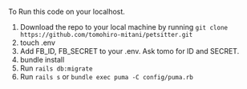 To Run this code on your localhost.

1. Download the repo to your local machine by running `git clone https://github.com/tomohiro-mitani/petsitter.git`
2. touch .env
3. Add FB_ID, FB_SECRET to your .env. Ask tomo for ID and SECRET.
4. bundle install
5. Run `rails db:migrate`
6. Run `rails s` or `bundle exec puma -C config/puma.rb`